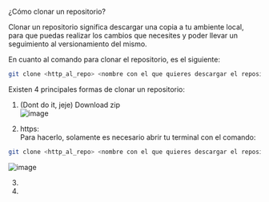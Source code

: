 ¿Cómo clonar un repositorio?

Clonar un repositorio significa descargar una copia a tu ambiente local, para que puedas realizar los cambios que necesites y poder llevar un seguimiento al versionamiento del mismo.

En cuanto al comando para clonar el repositorio, es el siguiente:
```bash
git clone <http_al_repo> <nombre con el que quieres descargar el repositorio>
```

Existen 4 principales formas de clonar un repositorio:
1. (Dont do it, jeje) Download zip  
   ![image](https://github.com/rafaelortegar/starting_with_github/assets/51694410/7d431f44-015a-4ac4-a0fb-4810b697316b)

2. https:  
Para hacerlo, solamente es necesario abrir tu terminal con el comando: 
```bash
git clone <http_al_repo> <nombre con el que quieres descargar el repositorio>
```
![image](https://github.com/rafaelortegar/starting_with_github/assets/51694410/b6c54479-86cc-41a9-ad01-df17253019a9)

3. 
4. 



